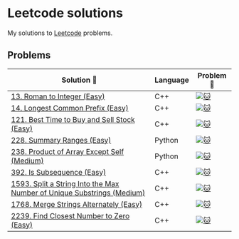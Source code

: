 # Leetcode solutions
My solutions to [Leetcode]([https://open.kattis.com/](https://leetcode.com/problemset/)) problems.

## Problems
| Solution :link: | Language | Problem :link: |
| - | - | - |
| [13. Roman to Integer (Easy)](https://github.com/Mr-Seoul/Leetcode-Solutions/blob/main/Solutions/Leetcode13.cpp) | C++ | [![:cat:](https://github.com/Mr-Seoul/Leetcode-Solutions/blob/main/Leetcode_Logo.jpeg)](https://leetcode.com/problems/roman-to-integer/) |
| [14. Longest Common Prefix (Easy)](https://github.com/Mr-Seoul/Leetcode-Solutions/blob/main/Solutions/Leetcode14.cpp) | C++ | [![:cat:](https://github.com/Mr-Seoul/Leetcode-Solutions/blob/main/Leetcode_Logo.jpeg)](https://leetcode.com/problems/longest-common-prefix/) |
| [121. Best Time to Buy and Sell Stock (Easy)](https://github.com/Mr-Seoul/Leetcode-Solutions/blob/main/Solutions/Leetcode121.cpp) | C++ | [![:cat:](https://github.com/Mr-Seoul/Leetcode-Solutions/blob/main/Leetcode_Logo.jpeg)](https://leetcode.com/problems/best-time-to-buy-and-sell-stock/) |
| [228. Summary Ranges (Easy)](https://github.com/Mr-Seoul/Leetcode-Solutions/blob/main/Solutions/Leetcode228.py) | Python | [![:cat:](https://github.com/Mr-Seoul/Leetcode-Solutions/blob/main/Leetcode_Logo.jpeg)](https://leetcode.com/problems/best-time-to-buy-and-sell-stock/) |
| [238. Product of Array Except Self (Medium)](https://github.com/Mr-Seoul/Leetcode-Solutions/blob/main/Solutions/Leetcode238.py) | Python | [![:cat:](https://github.com/Mr-Seoul/Leetcode-Solutions/blob/main/Leetcode_Logo.jpeg)](https://leetcode.com/problems/product-of-array-except-self/) |
| [392. Is Subsequence (Easy)](https://github.com/Mr-Seoul/Leetcode-Solutions/blob/main/Solutions/Leetcode392.cpp) | C++ | [![:cat:](https://github.com/Mr-Seoul/Leetcode-Solutions/blob/main/Leetcode_Logo.jpeg)](https://leetcode.com/problems/summary-ranges/) |
| [1593. Split a String Into the Max Number of Unique Substrings (Medium)](https://github.com/Mr-Seoul/Leetcode-Solutions/blob/main/Solutions/Leetcode1593.cpp) | C++ | [![:cat:](https://github.com/Mr-Seoul/Leetcode-Solutions/blob/main/Leetcode_Logo.jpeg)](https://leetcode.com/problems/split-a-string-into-the-max-number-of-unique-substrings/) |
| [1768. Merge Strings Alternately (Easy)](https://github.com/Mr-Seoul/Leetcode-Solutions/blob/main/Solutions/Leetcode1768.cpp) | C++ | [![:cat:](https://github.com/Mr-Seoul/Leetcode-Solutions/blob/main/Leetcode_Logo.jpeg)](https://leetcode.com/problems/merge-strings-alternately/) |
| [2239. Find Closest Number to Zero (Easy)](https://github.com/Mr-Seoul/Leetcode-Solutions/blob/main/Solutions/Leetcode2239.cpp) | C++ | [![:cat:](https://github.com/Mr-Seoul/Leetcode-Solutions/blob/main/Leetcode_Logo.jpeg)](https://leetcode.com/problems/find-closest-number-to-zero/) |

